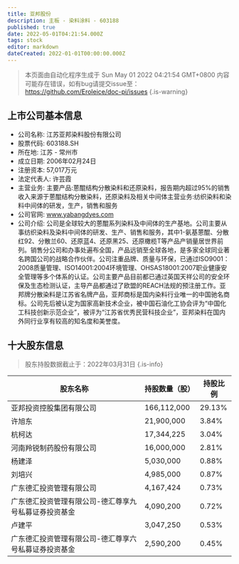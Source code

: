 ```yaml
---
title: 亚邦股份
description: 主板 - 染料涂料 - 603188
published: true
date: 2022-05-01T04:21:54.000Z
tags: stock
editor: markdown
dateCreated: 2022-01-01T00:00:00.000Z
---
```


> 本页面由自动化程序生成于 Sun May 01 2022 04:21:54 GMT+0800
> 内容可能存在错误，如有bug请提交issue至：https://github.com/Eroleice/doc-pi/issues
{.is-warning}

## 上市公司基本信息
- 公司名称: 江苏亚邦染料股份有限公司
- 股票代码: 603188.SH
- 所在地: 江苏 - 常州市
- 成立日期: 2006年02月24日
- 注册资本: 57,017万元
- 法定代表人: 许芸霞
- 主营业务: 主要产品:蒽醌结构分散染料和还原染料，报告期内超过95%的销售收入来源于蒽醌结构分散染料，还原染料及相关中间体主营业务:纺织染料和染料中间体的研发，生产，销售和服务
- 公司官网: www.yabangdyes.com
- 公司介绍: 公司是全球较大的蒽醌系列染料及中间体的生产基地。公司主要从事纺织染料及染料中间体的研发、生产、销售和服务，其中1-氨基蒽醌、分散红92、分散兰60、还原蓝4、还原黑25、还原橄榄T等产品产销量居世界前列。销售分公司和办事处遍布全国，产品远销至全球各地，是多家全球同业著名跨国公司的战略合作伙伴。公司注重品牌、质量与环保，已通过ISO9001：2008质量管理、ISO14001:2004环境管理、OHSAS18001:2007职业健康安全管理等多个体系的认证。公司主要产品目前都已通过英国天祥公司的安全环保及生态检测认证，主导产品都通过了欧盟的REACH法规的预注册工作。亚邦牌分散染料是江苏省名牌产品，亚邦商标是国内染料行业唯一的中国驰名商标。公司先后被认定为国家高新技术企业，被中国石油化工协会评为“中国化工科技创新示范企业”，被评为“江苏省优秀民营科技企业”，亚邦染料在国内外同行业享有较高的知名度和美誉度。


## 十大股东信息
> 股东持股数据截止于：2022年03月31日
{.is-info}

| 股东名称 | 持股数量（股） | 持股比例 |
| --- | --- | --- |
| 亚邦投资控股集团有限公司 | 166,112,000 | 29.13% |
| 许旭东 | 21,900,000 | 3.84% |
| 杭柯达 | 17,344,225 | 3.04% |
| 河南羚锐制药股份有限公司 | 16,000,000 | 2.81% |
| 杨建泽 | 5,030,000 | 0.88% |
| 刘培兴 | 4,985,000 | 0.87% |
| 广东德汇投资管理有限公司 | 4,167,424 | 0.73% |
| 广东德汇投资管理有限公司-德汇尊享九号私募证券投资基金 | 4,090,200 | 0.72% |
| 卢建平 | 3,047,250 | 0.53% |
| 广东德汇投资管理有限公司-德汇尊享六号私募证券投资基金 | 2,590,200 | 0.45% |




